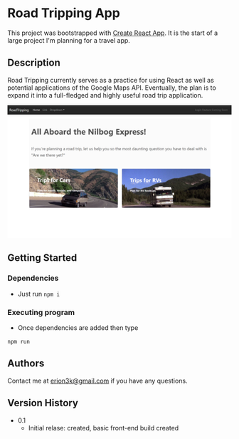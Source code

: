 # Road Tripping App

This project was bootstrapped with [Create React App](https://github.com/facebook/create-react-app). It is the start of a large project I'm planning for a travel app.

## Description

Road Tripping currently serves as a practice for using React as well as potential applications of the Google Maps API. Eventually, the plan is to expand it into a full-fledged and highly useful road trip application.

![Front Page](https://github.com/ERion42/RoadTripping/blob/298c89ae5fcf8d60c18d2bd2350fca5a0ed0098c/RoadTrippingPic.png?raw=true)

## Getting Started

### Dependencies

* Just run ``npm i``

### Executing program

* Once dependencies are added then type
```
npm run
```

## Authors

Contact me at erion3k@gmail.com if you have any questions.

## Version History

* 0.1
    * Initial relase: created, basic front-end build created

